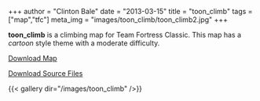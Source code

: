 +++
author = "Clinton Bale"
date = "2013-03-15"
title = "toon_climb"
tags = ["map","tfc"]
meta_img = "images/toon_climb/toon_climb2.jpg"
+++

**toon_climb** is a climbing map for Team Fortress Classic. This map has a *cartoon* style theme with a moderate difficulty.

[Download Map](/assets/toon_climb/toon_climb.zip)

[Download Source Files](/assets/toon_climb/toon_climb_source.zip)

{{< gallery dir="/images/toon_climb" />}}